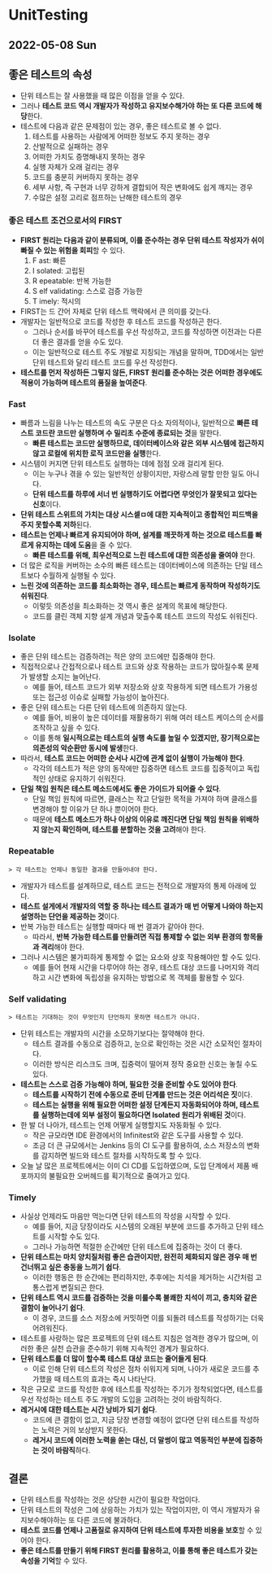 # UnitTesting
## 2022-05-08 Sun

## 좋은 테스트의 속성
* 단위 테스트는 잘 사용했을 때 많은 이점을 얻을 수 있다.
* 그러나 **테스트 코드 역시 개발자가 작성하고 유지보수해가야 하는 또 다른 코드에 해당**한다.
* 테스트에 다음과 같은 문제점이 있는 경우, 좋은 테스트로 볼 수 없다.
  1. 테스트를 사용하는 사람에게 어떠한 정보도 주지 못하는 경우
  2. 산발적으로 실패하는 경우
  3. 어떠한 가치도 증명해내지 못하는 경우
  4. 실행 자체가 오래 걸리는 경우
  5. 코드를 충분히 커버하지 못하는 경우
  6. 세부 사항, 즉 구현과 너무 강하게 결합되어 작은 변화에도 쉽게 깨지는 경우
  7. 수많은 설정 고리로 점프하는 난해한 테스트의 경우

### 좋은 테스트 조건으로서의 FIRST
* **FIRST 원리는 다음과 같이 분류되며, 이를 준수하는 경우 단위 테스트 작성자가 쉬이 빠질 수 있는 위험을 회피**할 수 있다.
  1. F ast: 빠른
  2. I solated: 고립된
  3. R epeatable: 반복 가능한
  4. S elf validating: 스스로 검증 가능한
  5. T imely: 적시의
* FIRST는 드 간어 자체로 단위 테스트 맥락에서 큰 의미를 갖는다.
* 개발자는 일반적으로 코드를 작성한 후 테스트 코드를 작성하곤 한다.
  * 그러나 순서를 바꾸어 테스트를 우선 작성하고, 코드를 작성하면 이전과는 다른 더 좋은 결과를 얻을 수도 있다.
  * 이는 일반적으로 테스트 주도 개발로 지칭되는 개념을 말하며, TDD에서는 일반 단위 테스트와 달리 테스트 코드를 우선 작성한다.
* **테스트를 먼저 작성하든 그렇지 않든, FIRST 원리를 준수하는 것은 어떠한 경우에도 적용이 가능하며 테스트의 품질을 높여준다**.

### Fast
* 빠름과 느림을 나누는 테스트의 속도 구분은 다소 자의적이나, 일반적으로 **빠른 테스트 코드란 코드만 실행하며 수 밀리초 수준에 종료되는 것**을 말한다.
  * **빠른 테스트는 코드만 실행하므로, 데이터베이스와 같은 외부 시스템에 접근하지 않고 로컬에 위치한 로직 코드만을 실행**한다.
* 시스템이 커지면 단위 테스트도 실행하는 데에 점점 오래 걸리게 된다.
  * 이는 누구나 겪을 수 있는 일반적인 상황이지만, 자랑스레 말할 만한 일도 아니다.
  * **단위 테스트를 하루에 서너 번 실행하기도 어렵다면 무엇인가 잘못되고 있다는 신호**이다.
* **단위 테스트 스위트의 가치는 대상 시스셑ㅁ에 대한 지속적이고 종합적인 피드백을 주지 못할수록 저하**된다.
* **테스트는 언제나 빠르게 유지되어야 하며, 설계를 깨끗하게 하는 것으로 테스트를 빠르게 유지하는 데에 도움**을 줄 수 있다.
  * **빠른 테스트를 위해, 최우선적으로 느린 테스트에 대한 의존성을 줄여야** 한다.
* 더 많은 로직을 커버하는 소수의 빠른 테스트는 데이터베이스에 의존하는 단일 테스트보다 수월하게 실행될 수 있다.
* **느린 것에 의존하는 코드를 최소화하는 경우, 테스트는 빠르게 동작하며 작성하기도 쉬워진다**.
  * 이렇듯 의존성을 최소화하는 것 역시 좋은 설계의 목표에 해당한다.
  * 코드를 클린 객체 지향 설계 개념과 맞출수록 테스트 코드의 작성도 쉬워진다.

### Isolate
* 좋은 단위 테스트는 검증하려는 적은 양의 코드에만 집중해야 한다.
* 직접적으로나 간접적으로나 테스트 코드와 상호 작용하는 코드가 많아질수록 문제가 발생할 소지는 늘어난다.
  * 예를 들어, 테스트 코드가 외부 저장소와 상호 작용하게 되면 테스트가 가용성 또는 접근성 이슈로 실패할 가능성이 높아진다.
* 좋은 단위 테스트는 다른 단위 테스트에 의존하지 않는다.
  * 예를 들어, 비용이 높은 데이터를 재활용하기 위해 여러 테스트 케이스의 순서를 조작하고 싶을 수 있다.
  * 이를 통해 **일시적으로는 테스트의 실행 속도를 높일 수 있겠지만, 장기적으로는 의존성의 악순환만 동시에 발생**한다.
* 따라서, **테스트 코드는 어떠한 순서나 시간에 관계 없이 실행이 가능해야 한다**.
  * 각각의 테스트가 적은 양의 동작에만 집중하면 테스트 코드를 집중적이고 독립적인 상태로 유지하기 쉬워진다.
* **단일 책임 원칙은 테스트 메소드에서도 좋은 가이드가 되어줄 수 있다**.
  * 단일 책임 원칙에 따르면, 클래스는 작고 단일한 목적을 가져야 하며 클래스를 변경해야 할 이유가 단 하나 뿐이어야 한다.
  * 때문에 **테스트 메소드가 하나 이상의 이유로 깨진다면 단일 책임 원칙을 위배하지 않는지 확인하며, 테스트를 분할하는 것을 고려**해야 한다.

### Repeatable
```
> 각 테스트는 언제나 동일한 결과를 만들어내야 한다.
```
* 개발자가 테스트를 설계하므로, 테스트 코드는 전적으로 개발자의 통제 아래에 있다.
* **테스트 설게에서 개발자의 역할 중 하나는 테스트 결과가 매 번 어떻게 나와야 하는지 설명하는 단언을 제공하는 것**이다.
* 반복 가능한 테스트는 실행할 때마다 매 번 결과가 같아야 한다.
  * 따라서, **반복 가능한 테스트를 만들려면 직접 통제할 수 없는 외부 환경의 항목들과 격리**해야 한다.
* 그러나 시스템은 불가피하게 통제할 수 없는 요소와 상호 작용해야만 할 수도 있다.
  * 예를 들어 현재 시간을 다루어야 하는 경우, 테스트 대상 코드를 나머지와 격리하고 시간 변화에 독립성을 유지하는 방법으로 목 객체를 활용할 수 있다.

### Self validating
```
> 테스트는 기대하는 것이 무엇인지 단언하지 못하면 테스트가 아니다.
```
* 단위 테스트는 개발자의 시간을 소모하기보다는 절약해야 한다.
  * 테스트 결과를 수동으로 검증하고, 눈으로 확인하는 것은 시간 소모적인 절차이다.
  * 이러한 방식은 리스크도 크며, 집중력이 떨어져 정작 중요한 신호는 놓칠 수도 있다.
* **테스트는 스스로 검증 가능해야 하며, 필요한 것을 준비할 수도 있어야 한다**.
  * **테스트를 시작하기 전에 수동으로 준비 단계를 만드는 것은 어리석은 짓**이다.
  * **테스트는 실행을 위해 필요한 어떠한 설정 단계든지 자동화되어야 하며, 테스트를 실행하는데에 외부 설정이 필요하다면 Isolated 원리가 위배된 것**이다.
* 한 발 더 나아가, 테스트는 언제 어떻게 실행할지도 자동화될 수 있다.
  * 작은 규모라면 IDE 환경에서의 Infinitest와 같은 도구를 사용할 수 있다.
  * 조금 더 큰 규모에서는 Jenkins 등의 CI 도구를 활용하여, 소스 저장소의 변화를 감지하면 빌드와 테스트 절차를 시작하도록 할 수 있다.
* 오늘 날 많은 프로젝트에서는 이미 CI CD를 도입하였으며, 도입 단계에서 제품 배포까지의 불필요한 오버헤드를 획기적으로 줄여가고 있다.

### Timely
* 사실상 언제라도 마음만 먹는다면 단위 테스트의 작성을 시작할 수 있다.
  * 예를 들어, 지금 당장이라도 시스템의 오래된 부분에 코드를 추가하고 단위 테스트를 시작할 수도 있다.
  * 그러나 가능하면 적절한 순간에만 단위 테스트에 집중하는 것이 더 좋다.
* **단위 테스트는 마치 양치질처럼 좋은 습관이지만, 완전히 체화되지 않은 경우 매 번 건너뛰고 싶은 충동을 느끼기 쉽다**.
  * 이러한 행동은 한 순간에는 편리하지만, 추후에는 치석을 제거하는 시간처럼 고통스럽게 변질되곤 한다.
* **단위 테스트 역시 코드를 검증하는 것을 미룰수록 불쾌한 치석이 끼고, 충치와 같은 결함이 늘어나기 쉽다**.
  * 이 경우, 코드를 소스 저장소에 커밋하면 이를 되돌려 테스트를 작성하기는 더욱 어려워진다.
* 테스트를 사랑하는 많은 프로젝트의 단위 테스트 지침은 엄격한 경우가 많으며, 이러한 좋은 실천 습관을 준수하기 위해 지속적인 경계가 필요하다.
* **단위 테스트를 더 많이 할수록 테스트 대상 코드는 줄어들게 된다**.
  * 이로 인해 단위 테스트의 작성은 점차 쉬워지게 되며, 나아가 새로운 코드를 추가했을 때 테스트의 효과는 즉시 나타난다.
* 작은 규모로 코드를 작성한 후에 테스트를 작성하는 주기가 정착되었다면, 테스트를 우선 작성하는 테스트 주도 개발의 도입을 고려하는 것이 바람직하다.
* **레거시에 대한 테스트는 시간 낭비가 되기 쉽다**.
  * 코드에 큰 결함이 없고, 지금 당장 변경할 예정이 없다면 단위 테스트를 작성하는 노력은 거의 보상받지 못한다.
  * **레거시 코드에 이러한 노력을 쏟는 대신, 더 말썽이 많고 역동적인 부분에 집중하는 것이 바람직**하다.

## 결론
* 단위 테스트를 작성하는 것은 상당한 시간이 필요한 작업이다.
* 단위 테스트의 작성은 그에 상응하는 가치가 있는 작업이지만, 이 역시 개발자가 유지보수해야하는 또 다른 코드에 불과하다.
* **테스트 코드를 언제나 고품질로 유지하여 단위 테스트에 투자한 비용을 보호**할 수 있어야 한다.
* **좋은 테스트를 만들기 위해 FIRST 원리를 활용하고, 이를 통해 좋은 테스트가 갖는 속성을 기억**할 수 있다.